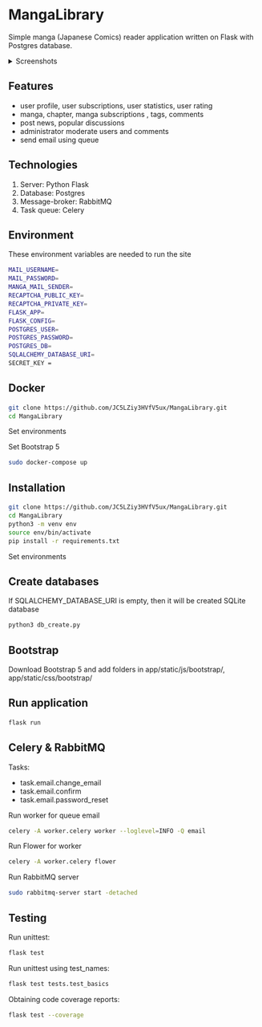# MangaLibrary

Simple manga (Japanese Comics) reader application written on Flask with Postgres database.

<details><summary>Screenshots</summary>
Index page:

![index page](assets/2.png)

User profile:

![user profile](assets/1.png)

Manga page:

![manga page](assets/3.png)

Chapter page:

![chapter page](assets/4.png)

</details>

## Features

- user profile, user subscriptions, user statistics, user rating
- manga, chapter, manga subscriptions , tags, comments
- post news, popular discussions
- administrator moderate users and comments
- send email using queue

## Technologies

1. Server: Python Flask
2. Database: Postgres
3. Message-broker: RabbitMQ
4. Task queue: Celery

## Environment

These environment variables are needed to run the site

```bash
MAIL_USERNAME=
MAIL_PASSWORD=
MANGA_MAIL_SENDER=
RECAPTCHA_PUBLIC_KEY=
RECAPTCHA_PRIVATE_KEY=
FLASK_APP=
FLASK_CONFIG=
POSTGRES_USER=
POSTGRES_PASSWORD=
POSTGRES_DB=
SQLALCHEMY_DATABASE_URI=
SECRET_KEY =
```

## Docker

```bash
git clone https://github.com/JC5LZiy3HVfV5ux/MangaLibrary.git
cd MangaLibrary
```

Set environments

Set Bootstrap 5

```bash
sudo docker-compose up
```

## Installation

```bash
git clone https://github.com/JC5LZiy3HVfV5ux/MangaLibrary.git
cd MangaLibrary
python3 -m venv env
source env/bin/activate
pip install -r requirements.txt
```

Set environments

## Create databases

If SQLALCHEMY_DATABASE_URI is empty, then it will be created SQLite database

```bash
python3 db_create.py
```

## Bootstrap

Download Bootstrap 5 and add folders in app/static/js/bootstrap/, app/static/css/bootstrap/

## Run application 

```bash
flask run
```

## Celery & RabbitMQ

Tasks:
  - task.email.change_email
  - task.email.confirm
  - task.email.password_reset

Run worker for queue email 

```bash
celery -A worker.celery worker --loglevel=INFO -Q email
```

Run Flower for worker

```bash
celery -A worker.celery flower
```

Run RabbitMQ server

```bash
sudo rabbitmq-server start -detached
```

## Testing

Run unittest:

```bash
flask test
```

Run unittest using test_names:

```bash
flask test tests.test_basics   
```

Obtaining code coverage reports:

```bash
flask test --coverage
```
